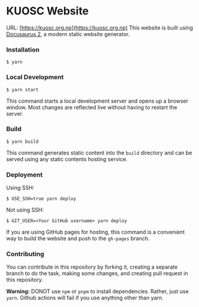 # KUOSC Website

URL: [https://kuosc.org.np](https://kuosc.org.np)
This website is built using [Docusaurus 2](https://docusaurus.io/), a modern static website generator.

### Installation

```
$ yarn
```

### Local Development

```
$ yarn start
```

This command starts a local development server and opens up a browser window. Most changes are reflected live without having to restart the server.

### Build

```
$ yarn build
```

This command generates static content into the `build` directory and can be served using any static contents hosting service.

### Deployment

Using SSH:

```
$ USE_SSH=true yarn deploy
```

Not using SSH:

```
$ GIT_USER=<Your GitHub username> yarn deploy
```

If you are using GitHub pages for hosting, this command is a convenient way to build the website and push to the `gh-pages` branch.

### Contributing

You can contribute in this repository by forking it, creating a separate branch to do the task, making some changes, and creating pull request in this repository.

**Warning:** DONOT use `npm` or `pnpm` to install dependencies. Rather, just use `yarn`. Github actions will fail if you use anything other than yarn.
